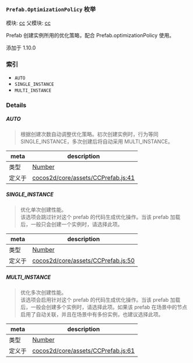 ### `Prefab.OptimizationPolicy` 枚举



模块: [cc](../modules/cc.md)
父模块: [cc](../modules/cc.md)


Prefab 创建实例所用的优化策略，配合 Prefab.optimizationPolicy 使用。

添加于 1.10.0

### 索引
  - `AUTO`
  - `SINGLE_INSTANCE`
  - `MULTI_INSTANCE`

### Details


##### AUTO

> 根据创建次数自动调整优化策略。初次创建实例时，行为等同 SINGLE_INSTANCE，多次创建后将自动采用 MULTI_INSTANCE。

| meta | description |
|------|-------------|
| 类型 | <a href="https://developer.mozilla.org/en/JavaScript/Reference/Global_Objects/Number" class="crosslink external" target="_blank">Number</a> |
| 定义于 | [cocos2d/core/assets/CCPrefab.js:41](https://github.com/cocos-creator/engine/blob/dcd3357d61e518886ccbf8b2026bed4edc6c615d/cocos2d/core/assets/CCPrefab.js#L41) |



##### SINGLE_INSTANCE

> 优化单次创建性能。<br>
该选项会跳过针对这个 prefab 的代码生成优化操作。当该 prefab 加载后，一般只会创建一个实例时，请选择此项。

| meta | description |
|------|-------------|
| 类型 | <a href="https://developer.mozilla.org/en/JavaScript/Reference/Global_Objects/Number" class="crosslink external" target="_blank">Number</a> |
| 定义于 | [cocos2d/core/assets/CCPrefab.js:50](https://github.com/cocos-creator/engine/blob/dcd3357d61e518886ccbf8b2026bed4edc6c615d/cocos2d/core/assets/CCPrefab.js#L50) |



##### MULTI_INSTANCE

> 优化多次创建性能。<br>
该选项会启用针对这个 prefab 的代码生成优化操作。当该 prefab 加载后，一般会创建多个实例时，请选择此项。如果该 prefab 在场景中的节点启用了自动关联，并且在场景中有多份实例，也建议选择此项。

| meta | description |
|------|-------------|
| 类型 | <a href="https://developer.mozilla.org/en/JavaScript/Reference/Global_Objects/Number" class="crosslink external" target="_blank">Number</a> |
| 定义于 | [cocos2d/core/assets/CCPrefab.js:61](https://github.com/cocos-creator/engine/blob/dcd3357d61e518886ccbf8b2026bed4edc6c615d/cocos2d/core/assets/CCPrefab.js#L61) |


